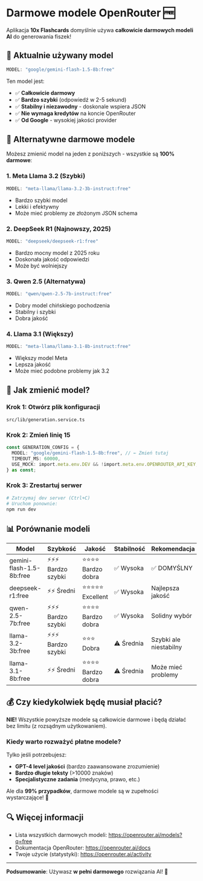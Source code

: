 # Darmowe modele OpenRouter 🆓

Aplikacja **10x Flashcards** domyślnie używa **całkowicie darmowych modeli AI** do generowania fiszek!

## 🎯 Aktualnie używany model

```typescript
MODEL: "google/gemini-flash-1.5-8b:free"
```

Ten model jest:
- ✅ **Całkowicie darmowy**
- ✅ **Bardzo szybki** (odpowiedź w 2-5 sekund)
- ✅ **Stabilny i niezawodny** - doskonale wspiera JSON
- ✅ **Nie wymaga kredytów** na koncie OpenRouter
- ✅ **Od Google** - wysokiej jakości provider

## 🔄 Alternatywne darmowe modele

Możesz zmienić model na jeden z poniższych - wszystkie są **100% darmowe**:

### 1. Meta Llama 3.2 (Szybki)
```typescript
MODEL: "meta-llama/llama-3.2-3b-instruct:free"
```
- Bardzo szybki model
- Lekki i efektywny
- Może mieć problemy ze złożonym JSON schema

### 2. DeepSeek R1 (Najnowszy, 2025)
```typescript
MODEL: "deepseek/deepseek-r1:free"
```
- Bardzo mocny model z 2025 roku
- Doskonała jakość odpowiedzi
- Może być wolniejszy

### 3. Qwen 2.5 (Alternatywa)
```typescript
MODEL: "qwen/qwen-2.5-7b-instruct:free"
```
- Dobry model chińskiego pochodzenia
- Stabilny i szybki
- Dobra jakość

### 4. Llama 3.1 (Większy)
```typescript
MODEL: "meta-llama/llama-3.1-8b-instruct:free"
```
- Większy model Meta
- Lepsza jakość
- Może mieć podobne problemy jak 3.2

## 🔧 Jak zmienić model?

### Krok 1: Otwórz plik konfiguracji
```
src/lib/generation.service.ts
```

### Krok 2: Zmień linię 15
```typescript
const GENERATION_CONFIG = {
  MODEL: "google/gemini-flash-1.5-8b:free", // ← Zmień tutaj
  TIMEOUT_MS: 60000,
  USE_MOCK: import.meta.env.DEV && !import.meta.env.OPENROUTER_API_KEY,
} as const;
```

### Krok 3: Zrestartuj serwer
```bash
# Zatrzymaj dev server (Ctrl+C)
# Uruchom ponownie:
npm run dev
```

## 📊 Porównanie modeli

| Model | Szybkość | Jakość | Stabilność | Rekomendacja |
|-------|----------|--------|------------|--------------|
| gemini-flash-1.5-8b:free | ⚡⚡⚡ Bardzo szybki | ⭐⭐⭐⭐ Bardzo dobra | ✅ Wysoka | ✅ DOMYŚLNY |
| deepseek-r1:free | ⚡⚡ Średni | ⭐⭐⭐⭐⭐ Excellent | ✅ Wysoka | Najlepsza jakość |
| qwen-2.5-7b:free | ⚡⚡⚡ Bardzo szybki | ⭐⭐⭐⭐ Bardzo dobra | ✅ Wysoka | Solidny wybór |
| llama-3.2-3b:free | ⚡⚡⚡ Bardzo szybki | ⭐⭐⭐ Dobra | ⚠️ Średnia | Szybki ale niestabilny |
| llama-3.1-8b:free | ⚡⚡ Średni | ⭐⭐⭐⭐ Bardzo dobra | ⚠️ Średnia | Może mieć problemy |

## 💰 Czy kiedykolwiek będę musiał płacić?

**NIE!** Wszystkie powyższe modele są całkowicie darmowe i będą działać bez limitu (z rozsądnym użytkowaniem).

### Kiedy warto rozważyć płatne modele?

Tylko jeśli potrzebujesz:
- **GPT-4 level jakości** (bardzo zaawansowane zrozumienie)
- **Bardzo długie teksty** (>10000 znaków)
- **Specjalistyczne zadania** (medycyna, prawo, etc.)

Ale dla **99% przypadków**, darmowe modele są w zupełności wystarczające! 🎉

## 🔍 Więcej informacji

- Lista wszystkich darmowych modeli: https://openrouter.ai/models?q=free
- Dokumentacja OpenRouter: https://openrouter.ai/docs
- Twoje użycie (statystyki): https://openrouter.ai/activity

---

**Podsumowanie**: Używasz **w pełni darmowego** rozwiązania AI! 🚀

